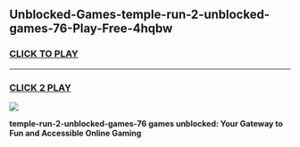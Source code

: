 
## Unblocked-Games-temple-run-2-unblocked-games-76-Play-Free-4hqbw
<h3>
<a href="https://premium76.site?title=temple-run-2-unblocked-games-76&ref=20M">CLICK TO PLAY</a></h3>
<hr>

<h3>
<a href="https://premium76.site?title=temple-run-2-unblocked-games-76&ref=20M">CLICK 2 PLAY</a>
  
</h3>

<a href="https://premium76.site?title=temple-run-2-unblocked-games-76&ref=19M"><img src="https://clearcache.store/games.png"></a>


**temple-run-2-unblocked-games-76 games unblocked: Your Gateway to Fun and Accessible Online Gaming**
